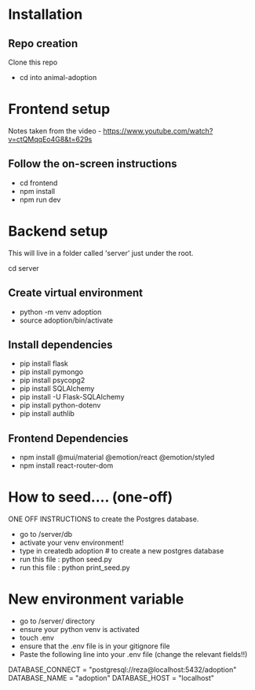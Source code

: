 # Installation

## Repo creation
Clone this repo
- cd into animal-adoption

# Frontend setup
Notes taken from the video - https://www.youtube.com/watch?v=ctQMqqEo4G8&t=629s

## Follow the on-screen instructions

- cd frontend
- npm install
- npm run dev

# Backend setup
This will live in a folder called 'server' just under the root.

cd server

## Create virtual environment
- python -m venv adoption
- source adoption/bin/activate

## Install dependencies 
- pip install flask
- pip install pymongo
- pip install psycopg2
- pip install SQLAlchemy
- pip install -U Flask-SQLAlchemy
- pip install python-dotenv
- pip install authlib


## Frontend Dependencies
- npm install @mui/material @emotion/react @emotion/styled
- npm install react-router-dom 

# How to seed.... (one-off)
ONE OFF INSTRUCTIONS to create the Postgres database.
- go to /server/db
- activate your venv environment!
- type in createdb adoption # to create a new postgres database
- run this file : python seed.py
- run this file : python print_seed.py

# New environment variable
- go to /server/ directory
- ensure your python venv is activated
- touch .env
- ensure that the .env file is in your gitignore file
- Paste the following line into your .env file (change the relevant fields!!)

DATABASE_CONNECT = "postgresql://reza@localhost:5432/adoption"
DATABASE_NAME = "adoption"
DATABASE_HOST = "localhost"
